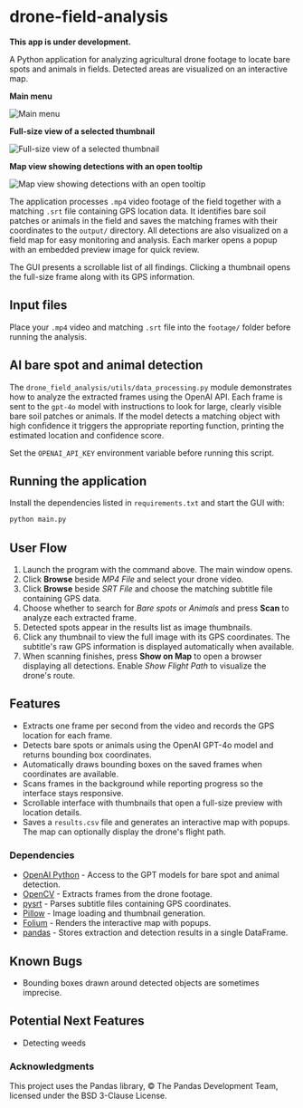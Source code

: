 # drone-field-analysis
**This app is under development.**

A Python application for analyzing agricultural drone footage to locate bare spots and animals in fields. Detected areas are visualized on an interactive map.

**Main menu**

![Main menu](https://github.com/user-attachments/assets/3411ca3e-d507-4cae-9685-a223fbc913ef)



**Full-size view of a selected  thumbnail**

![Full-size view of a selected thumbnail](https://github.com/user-attachments/assets/b7257ed3-f23f-4f6c-b358-dbb9129e6eb5)



**Map view showing detections with an open tooltip**

![Map view showing detections with an open tooltip](https://github.com/user-attachments/assets/10dbed14-80cc-4109-a7cd-b34165f31edb)



The application processes `.mp4` video footage of the field together with a matching `.srt` file containing GPS location data.
It identifies bare soil patches or animals in the field and saves the matching frames with their coordinates to the `output/` directory.
All detections are also visualized on a field map for easy monitoring and analysis. Each marker opens a popup with an embedded preview image for quick review.

The GUI presents a scrollable list of all findings. Clicking a thumbnail opens the full-size frame along with its GPS information.

## Input files
Place your `.mp4` video and matching `.srt` file into the `footage/` folder before running the analysis.

## AI bare spot and animal detection

The `drone_field_analysis/utils/data_processing.py` module demonstrates how to analyze the extracted frames using
the OpenAI API. Each frame is sent to the `gpt-4o` model with instructions to look
for large, clearly visible bare soil patches or animals. If the model detects a
matching object with high confidence it triggers the appropriate reporting function,
printing the estimated location and confidence score.

Set the `OPENAI_API_KEY` environment variable before running this script.

## Running the application

Install the dependencies listed in `requirements.txt` and start the GUI with:

```bash
python main.py
```

## User Flow

1. Launch the program with the command above. The main window opens.
2. Click **Browse** beside *MP4 File* and select your drone video.
3. Click **Browse** beside *SRT File* and choose the matching subtitle file containing GPS data.
4. Choose whether to search for *Bare spots* or *Animals* and press **Scan** to analyze each extracted frame.
5. Detected spots appear in the results list as image thumbnails.
6. Click any thumbnail to view the full image with its GPS coordinates. The subtitle's raw GPS
   information is displayed automatically when available.
7. When scanning finishes, press **Show on Map** to open a browser displaying all detections. Enable *Show Flight Path* to visualize the drone's route.

## Features

- Extracts one frame per second from the video and records the GPS location for each frame.
- Detects bare spots or animals using the OpenAI GPT-4o model and returns bounding box coordinates.
- Automatically draws bounding boxes on the saved frames when coordinates are available.
- Scans frames in the background while reporting progress so the interface stays responsive.
- Scrollable interface with thumbnails that open a full-size preview with location details.
- Saves a `results.csv` file and generates an interactive map with popups. The map can optionally display the drone's flight path.
  
### Dependencies

- [OpenAI Python](https://github.com/openai/openai-python) - Access to the GPT models for bare spot and animal detection.
- [OpenCV](https://opencv.org/) - Extracts frames from the drone footage.
- [pysrt](https://github.com/byroot/pysrt) - Parses subtitle files containing GPS coordinates.
- [Pillow](https://python-pillow.org/) - Image loading and thumbnail generation.
- [Folium](https://github.com/python-visualization/folium) - Renders the interactive map with popups.
- [pandas](https://pandas.pydata.org/) - Stores extraction and detection results in a single DataFrame.

## Known Bugs

- Bounding boxes drawn around detected objects are sometimes imprecise.

## Potential Next Features

- Detecting weeds

### Acknowledgments
This project uses the Pandas library, © The Pandas Development Team, licensed under the BSD 3-Clause License.
